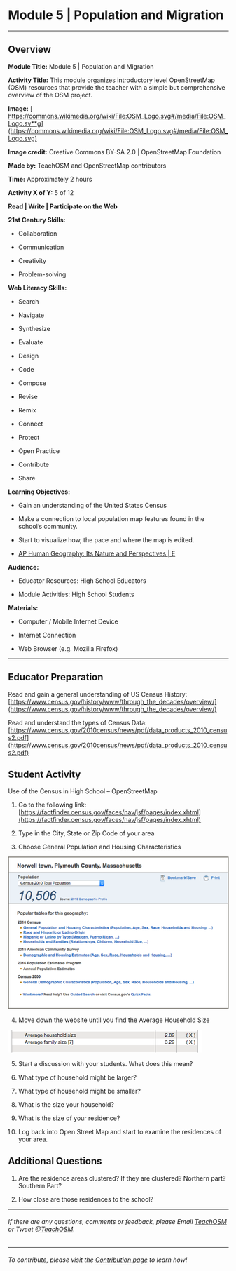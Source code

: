 # **Module 5 | Population and Migration**

* * *


## **Overview**

**Module Title:**  Module 5 | Population and Migration

**Activity Title:**  This module organizes introductory level OpenStreetMap (OSM) resources that provide the teacher with a simple but comprehensive overview of the OSM project.

**Image:**  [ https://commons.wikimedia.org/wiki/File:OSM_Logo.svg#/media/File:OSM_Logo.sv**g](https://commons.wikimedia.org/wiki/File:OSM_Logo.svg#/media/File:OSM_Logo.svg)

**Image credit:**  Creative Commons BY-SA 2.0 | OpenStreetMap Foundation

**Made by:**  TeachOSM and OpenStreetMap contributors

**Time:**  Approximately 2 hours

**Activity X of Y:**  5 of 12

**Read | Write | Participate on the Web**

**21st Century Skills:**

* Collaboration

* Communication

* Creativity

* Problem-solving

**Web Literacy Skills:**

* Search

* Navigate

* Synthesize

* Evaluate

* Design

* Code

* Compose

* Revise

* Remix

* Connect

* Protect

* Open Practice

* Contribute

* Share

**Learning Objectives:**

* Gain an understanding of the United States Census

* Make a connection to local population map features found in the school’s community.

* Start to visualize how, the pace and where the map is edited.

* [ AP Human Geography: Its Nature and Perspectives | E](https://apstudent.collegeboard.org/apcourse/ap-human-geography/course-details)

**Audience:**

* Educator Resources: High School Educators

* Module Activities: High School Students

**Materials:**

* Computer / Mobile Internet Device

* Internet Connection

*  Web Browser (e.g. Mozilla Firefox)

* * *


## **Educator Preparation**

Read and gain a general understanding of US Census History: [https://www.census.gov/history/www/through_the_decades/overview/](https://www.census.gov/history/www/through_the_decades/overview/)

Read and understand the types of Census Data: [https://www.census.gov/2010census/news/pdf/data_products_2010_census2.pdf](https://www.census.gov/2010census/news/pdf/data_products_2010_census2.pdf)


## **Student Activity**

Use of the Census in High School – OpenStreetMap

1. Go to the following link: [https://factfinder.census.gov/faces/nav/jsf/pages/index.xhtml](https://factfinder.census.gov/faces/nav/jsf/pages/index.xhtml)

2. Type in the City, State or Zip Code of your area

3. Choose General Population and Housing Characteristics

![U.S. Census Population](https://github.com/shawnmgoulet/teachosm-for-high-school/blob/master/Images/us-census-population.png)

4. Move down the website until you find the Average Household Size

![U.S. Census Average Household Size](https://github.com/shawnmgoulet/teachosm-for-high-school/blob/master/Images/us-census-avg-household-size.png)

5. Start a discussion with your students.  What does this mean?  

1. What type of household might be larger?

2. What type of household might be smaller?

3. What is the size your household?

4. What is the size of your residence?

6. Log back into Open Street Map and start to examine the residences of your area.

## Additional Questions

1. Are the residence areas clustered?  If they are clustered? Northern part?  Southern Part?

2. How close are those residences to the school?

---
###### If there are any questions, comments or feedback, please Email [TeachOSM](mailto:info@teachosm.org) or Tweet [@TeachOSM](https://twitter.com/teachosm).
---
###### To contribute, please visit the [Contribution page](https://github.com/shawnmgoulet/teachosm-for-high-school/blob/master/CONTRIBUTING.md) to learn how!
